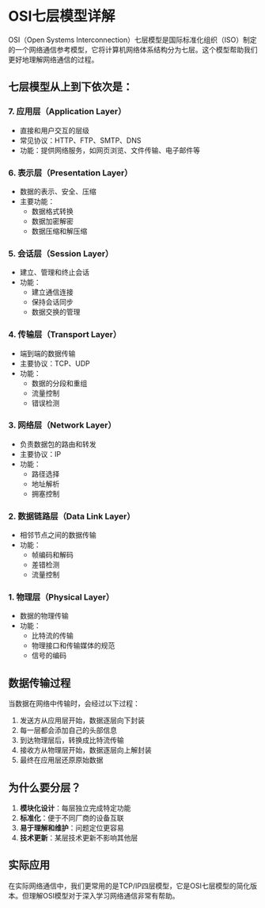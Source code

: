 # OSI七层模型详解

OSI（Open Systems Interconnection）七层模型是国际标准化组织（ISO）制定的一个网络通信参考模型，它将计算机网络体系结构分为七层。这个模型帮助我们更好地理解网络通信的过程。

## 七层模型从上到下依次是：

### 7. 应用层（Application Layer）
- 直接和用户交互的层级
- 常见协议：HTTP、FTP、SMTP、DNS
- 功能：提供网络服务，如网页浏览、文件传输、电子邮件等

### 6. 表示层（Presentation Layer）
- 数据的表示、安全、压缩
- 主要功能：
  - 数据格式转换
  - 数据加密解密
  - 数据压缩和解压缩

### 5. 会话层（Session Layer）
- 建立、管理和终止会话
- 功能：
  - 建立通信连接
  - 保持会话同步
  - 数据交换的管理

### 4. 传输层（Transport Layer）
- 端到端的数据传输
- 主要协议：TCP、UDP
- 功能：
  - 数据的分段和重组
  - 流量控制
  - 错误检测

### 3. 网络层（Network Layer）
- 负责数据包的路由和转发
- 主要协议：IP
- 功能：
  - 路径选择
  - 地址解析
  - 拥塞控制

### 2. 数据链路层（Data Link Layer）
- 相邻节点之间的数据传输
- 功能：
  - 帧编码和解码
  - 差错检测
  - 流量控制

### 1. 物理层（Physical Layer）
- 数据的物理传输
- 功能：
  - 比特流的传输
  - 物理接口和传输媒体的规范
  - 信号的编码

## 数据传输过程

当数据在网络中传输时，会经过以下过程：
1. 发送方从应用层开始，数据逐层向下封装
2. 每一层都会添加自己的头部信息
3. 到达物理层后，转换成比特流传输
4. 接收方从物理层开始，数据逐层向上解封装
5. 最终在应用层还原原始数据

## 为什么要分层？

1. **模块化设计**：每层独立完成特定功能
2. **标准化**：便于不同厂商的设备互联
3. **易于理解和维护**：问题定位更容易
4. **技术更新**：某层技术更新不影响其他层

## 实际应用

在实际网络通信中，我们更常用的是TCP/IP四层模型，它是OSI七层模型的简化版本。但理解OSI模型对于深入学习网络通信非常有帮助。
